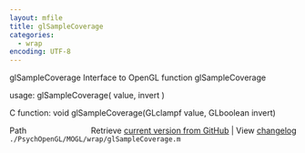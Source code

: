 ```yaml
---
layout: mfile
title: glSampleCoverage
categories:
  - wrap
encoding: UTF-8
---
```


glSampleCoverage  Interface to OpenGL function glSampleCoverage  

usage:  glSampleCoverage( value, invert )  

C function:  void glSampleCoverage(GLclampf value, GLboolean invert)  


<div class="code_header" style="text-align:right;">
  <span style="float:left;">Path&nbsp;&nbsp;</span> <span class="counter">Retrieve <a href=
  "https://raw.github.com/Psychtoolbox-3/Psychtoolbox-3/beta/./PsychOpenGL/MOGL/wrap/glSampleCoverage.m">current version from GitHub</a> | View <a href=
  "https://github.com/Psychtoolbox-3/Psychtoolbox-3/commits/beta/./PsychOpenGL/MOGL/wrap/glSampleCoverage.m">changelog</a></span>
</div>
<div class="code">
  <code>./PsychOpenGL/MOGL/wrap/glSampleCoverage.m</code>
</div>

